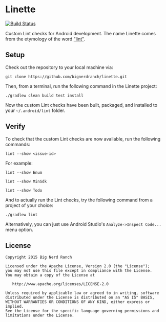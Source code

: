 Linette
============

[![Build Status](https://travis-ci.org/bignerdranch/linette.svg?branch=master)](https://travis-ci.org/bignerdranch/linette)

Custom Lint checks for Android development. The name Linette comes from the etymology of the word ["lint"](https://www.google.com/search?q=etymology+lint).

Setup
------------

Check out the repository to your local machine via:

`git clone https://github.com/bignerdranch/linette.git`

Then, from a terminal, run the following command in the Linette project:

`./gradlew clean build test install`

Now the custom Lint checks have been built, packaged, and installed to your `~/.android/lint` folder.

Verify
------------
To check that the custom Lint checks are now available, run the following commands:

`lint --show <issue-id>`

For example:

`lint --show Enum`

`lint --show MinSdk`

`lint --show Todo`

And to actually run the Lint checks, try the following command from a project of your choice:

`./gradlew lint`

Alternatively, you can just use Android Studio's `Analyze->Inspect Code...` menu option.

License
-------

    Copyright 2015 Big Nerd Ranch

    Licensed under the Apache License, Version 2.0 (the "License");
    you may not use this file except in compliance with the License.
    You may obtain a copy of the License at

       http://www.apache.org/licenses/LICENSE-2.0

    Unless required by applicable law or agreed to in writing, software
    distributed under the License is distributed on an "AS IS" BASIS,
    WITHOUT WARRANTIES OR CONDITIONS OF ANY KIND, either express or implied.
    See the License for the specific language governing permissions and
    limitations under the License.

